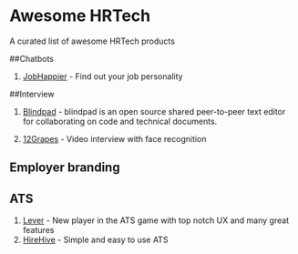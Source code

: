 # Awesome HRTech

A curated list of awesome HRTech products

##Chatbots

1. [JobHappier](http://m.me/jobhappier) - Find out your job personality

##Interview
1. [Blindpad](https://blindpad.github.io/) - blindpad is an open source shared peer-to-peer text editor for collaborating on code and technical documents.

2. [12Grapes](https://www.start12grapes.com/) - Video interview with face recognition

## Employer branding


## ATS
1. [Lever](https://www.lever.co/) - New player in the ATS game with top notch UX and many great features
2. [HireHive](http://hirehive.io/) - Simple and easy to use ATS
